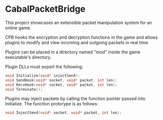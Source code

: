 CabalPacketBridge
=================

This project showcases an extensible packet manipulation system for an online game.

CPB hooks the encryption and decryption functions in the game and allows plugins to modify and view incoming and outgoing packets in real time.

Plugins can be placed in a directory named "mod" inside the game executable's directory.

Plugin DLLs must export the following:

```C
void Initialize(void* injectSend);
void SendHook(void* socket, void* packet, int len);
void RecvHook(void* socket, void* packet, int len);
void Terminate();
```

Plugins may inject packets by calling the function pointer passed into Initialize. The function protorype is as follows:

```C
void InjectSend(void* socket, void* packet, int len);
```